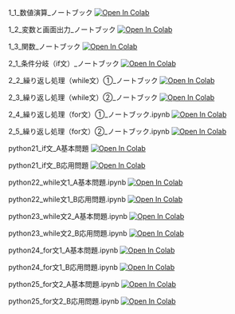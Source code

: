 1_1_数値演算_ノートブック
[![Open In Colab](https://colab.research.google.com/assets/colab-badge.svg)](https://colab.research.google.com/github/kakik0u/JOHO/blob/main/1_1_数値演算_ノートブック.ipynb)

1_2_変数と画面出力_ノートブック
[![Open In Colab](https://colab.research.google.com/assets/colab-badge.svg)](https://colab.research.google.com/github/kakik0u/JOHO/blob/main/1_2_変数と画面出力_ノートブック.ipynb)

1_3_関数_ノートブック
[![Open In Colab](https://colab.research.google.com/assets/colab-badge.svg)](https://colab.research.google.com/github/kakik0u/JOHO/blob/main/1_3_関数_ノートブック.ipynb)

2_1_条件分岐（if文）_ノートブック
[![Open In Colab](https://colab.research.google.com/assets/colab-badge.svg)](https://colab.research.google.com/github/kakik0u/JOHO/blob/main/2_1_条件分岐（if文）_ノートブック.ipynb)

2_2_繰り返し処理（while文）①_ノートブック
[![Open In Colab](https://colab.research.google.com/assets/colab-badge.svg)](https://colab.research.google.com/github/kakik0u/JOHO/blob/main/2_2_繰り返し処理（while文）①_ノートブック.ipynb)

2_3_繰り返し処理（while文）②_ノートブック
[![Open In Colab](https://colab.research.google.com/assets/colab-badge.svg)](https://colab.research.google.com/github/kakik0u/JOHO/blob/main/2_3_繰り返し処理（while文）②_ノートブック.ipynb)

2_4_繰り返し処理（for文）①_ノートブック.ipynb
[![Open In Colab](https://colab.research.google.com/assets/colab-badge.svg)](https://colab.research.google.com/github/kakik0u/JOHO/blob/main/2_4_繰り返し処理（for文）①_ノートブック.ipynb)

2_5_繰り返し処理（for文）②_ノートブック.ipynb
[![Open In Colab](https://colab.research.google.com/assets/colab-badge.svg)](https://colab.research.google.com/github/kakik0u/JOHO/blob/main/2_5_繰り返し処理（for文）②_ノートブック.ipynb)

python21_if文_A基本問題
[![Open In Colab](https://colab.research.google.com/assets/colab-badge.svg)](https://colab.research.google.com/github/kakik0u/JOHO/blob/main/python21_if文_A基本問題.ipynb)

python21_if文_B応用問題
[![Open In Colab](https://colab.research.google.com/assets/colab-badge.svg)](https://colab.research.google.com/github/kakik0u/JOHO/blob/main/python21_if文_B応用問題.ipynb)

python22_while文1_A基本問題.ipynb
[![Open In Colab](https://colab.research.google.com/assets/colab-badge.svg)](https://colab.research.google.com/github/kakik0u/JOHO/blob/main/python22_while文1_A基本問題.ipynb)

python22_while文1_B応用問題.ipynb
[![Open In Colab](https://colab.research.google.com/assets/colab-badge.svg)](https://colab.research.google.com/github/kakik0u/JOHO/blob/main/python22_while文1_B応用問題.ipynb)

python23_while文2_A基本問題.ipynb
[![Open In Colab](https://colab.research.google.com/assets/colab-badge.svg)](https://colab.research.google.com/github/kakik0u/JOHO/blob/main/python23_while文2_A基本問題.ipynb)

python23_while文2_B応用問題.ipynb
[![Open In Colab](https://colab.research.google.com/assets/colab-badge.svg)](https://colab.research.google.com/github/kakik0u/JOHO/blob/main/python23_while文2_B応用問題.ipynb)

python24_for文1_A基本問題.ipynb
[![Open In Colab](https://colab.research.google.com/assets/colab-badge.svg)](https://colab.research.google.com/github/kakik0u/JOHO/blob/main/python24_for文1_A基本問題.ipynb)

python24_for文1_B応用問題.ipynb
[![Open In Colab](https://colab.research.google.com/assets/colab-badge.svg)](https://colab.research.google.com/github/kakik0u/JOHO/blob/main/python24_for文1_B応用問題.ipynb)

python25_for文2_A基本問題.ipynb
[![Open In Colab](https://colab.research.google.com/assets/colab-badge.svg)](https://colab.research.google.com/github/kakik0u/JOHO/blob/main/python25_for文2_A基本問題.ipynb)

python25_for文2_B応用問題.ipynb
[![Open In Colab](https://colab.research.google.com/assets/colab-badge.svg)](https://colab.research.google.com/github/kakik0u/JOHO/blob/main/python25_for文2_B応用問題.ipynb)
